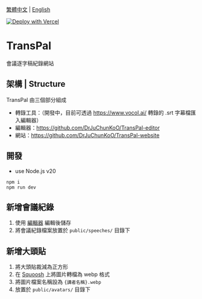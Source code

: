 [繁體中文](README.zh-tw.md) |
[English](README.md)

[![Deploy with Vercel](https://vercel.com/button)](https://vercel.com/new/clone?repository-url=https%3A%2F%2Fgithub.com%2FDrJuChunKoO%2FTransPal-website)

# TransPal

會議逐字稿紀錄網站

## 架構 | Structure

TransPal 由三個部分組成

- 轉錄工具：（開發中，目前可透過 https://www.vocol.ai/ 轉錄的 .srt 字幕檔匯入編輯器）
- 編輯器：https://github.com/DrJuChunKoO/TransPal-editor
- 網站：https://github.com/DrJuChunKoO/TransPal-website

## 開發

- use Node.js v20

```
npm i
npm run dev
```

## 新增會議紀錄

1. 使用 [編輯器](https://transpal-editor.juchunko.com/) 編輯後儲存
2. 將會議紀錄檔案放置於 `public/speeches/` 目錄下

## 新增大頭貼

1. 將大頭貼裁減為正方形
2. 在 [Squoosh](https://squoosh.app/) 上將圖片轉檔為 webp 格式
3. 將圖片檔案名稱設為 `{講者名稱}.webp`
4. 放置於 `public/avatars/` 目錄下
